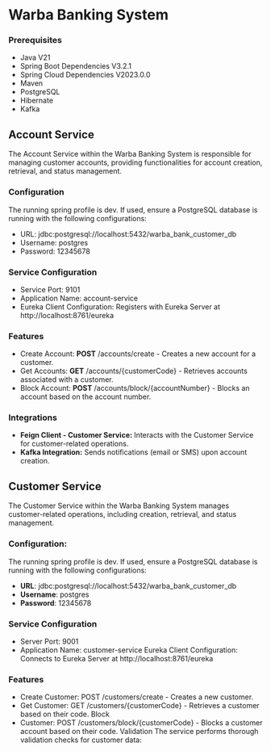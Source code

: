 # Warba Banking System

### Prerequisites

* Java V21
* Spring Boot Dependencies V3.2.1
* Spring Cloud Dependencies V2023.0.0
* Maven
* PostgreSQL
* Hibernate
* Kafka

## **Account Service**

The Account Service within the Warba Banking System is responsible for managing customer accounts, providing
functionalities for account creation, retrieval, and status management.

### Configuration

The running spring profile is dev. If used, ensure a PostgreSQL database is running with the following configurations:

* URL: jdbc:postgresql://localhost:5432/warba_bank_customer_db
* Username: postgres
* Password: 12345678

### Service Configuration

* Service Port: 9101
* Application Name: account-service
* Eureka Client Configuration: Registers with Eureka Server at http://localhost:8761/eureka

### Features

* Create Account: **POST** /accounts/create - Creates a new account for a customer.
* Get Accounts: **GET** /accounts/{customerCode} - Retrieves accounts associated with a customer.
* Block Account: **POST** /accounts/block/{accountNumber} - Blocks an account based on the account number.

### Integrations

* **Feign Client - Customer Service:** Interacts with the Customer Service for customer-related operations.
* **Kafka Integration:** Sends notifications (email or SMS) upon account creation.



## Customer Service

The Customer Service within the Warba Banking System manages customer-related operations, including creation, retrieval,
and status management.

### Configuration:

The running spring profile is dev. If used, ensure a PostgreSQL database is running with the following configurations:

* **URL**: jdbc:postgresql://localhost:5432/warba_bank_customer_db
* **Username**: postgres
* **Password**: 12345678

### Service Configuration 
* Server Port:  9001 
* Application Name: customer-service Eureka Client Configuration: Connects to Eureka Server at http://localhost:8761/eureka
 
### Features 
* Create Customer: POST /customers/create - Creates a new customer. 
* Get Customer: GET /customers/{customerCode} - Retrieves a customer based on their code. Block
* Customer: POST /customers/block/{customerCode} - Blocks a customer account based on their code. Validation The service
performs thorough validation checks for customer data:


